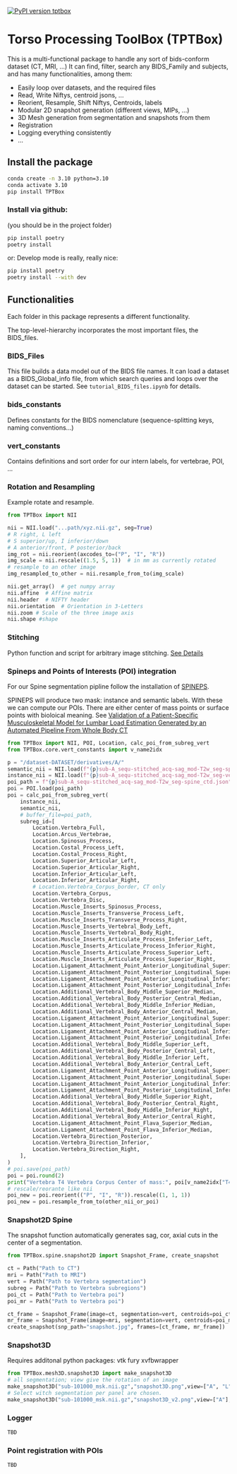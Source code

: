 [![PyPI version tptbox](https://badge.fury.io/py/tptbox.svg)](https://pypi.python.org/pypi/tptbox/)

# Torso Processing ToolBox (TPTBox)

This is a multi-functional package to handle any sort of bids-conform dataset (CT, MRI, ...)
It can find, filter, search any BIDS_Family and subjects, and has many functionalities, among them:
- Easily loop over datasets, and the required files
- Read, Write Niftys, centroid jsons, ...
- Reorient, Resample, Shift Niftys, Centroids, labels
- Modular 2D snapshot generation (different views, MIPs, ...)
- 3D Mesh generation from segmentation and snapshots from them
- Registration
- Logging everything consistently
- ...

## Install the package
```bash
conda create -n 3.10 python=3.10 
conda activate 3.10
pip install TPTBox
```
### Install via github:
(you should be in the project folder)
```bash
pip install poetry
poetry install
```
or:
Develop mode is really, really nice:
```bash
pip install poetry
poetry install --with dev 
```

## Functionalities

Each folder in this package represents a different functionality.

The top-level-hierarchy incorporates the most important files, the BIDS_files.

### BIDS_Files

This file builds a data model out of the BIDS file names.
It can load a dataset as a BIDS_Global_info file, from which search queries and loops over the dataset can be started.
See ```tutorial_BIDS_files.ipynb``` for details.

### bids_constants
Defines constants for the BIDS nomenclature (sequence-splitting keys, naming conventions...)

### vert_constants

Contains definitions and sort order for our intern labels, for vertebrae, POI, ...

### Rotation and Resampling

Example rotate and resample.

```python
from TPTBox import NII

nii = NII.load("...path/xyz.nii.gz", seg=True)
# R right, L left
# S superior/up, I inferior/down
# A anterior/front, P posterior/back
img_rot = nii.reorient(axcodes_to=("P", "I", "R"))
img_scale = nii.rescale((1.5, 5, 1))  # in mm as currently rotated
# resample to an other image
img_resampled_to_other = nii.resample_from_to(img_scale)

nii.get_array()  # get numpy array
nii.affine  # Affine matrix
nii.header  # NIFTY header
nii.orientation  # Orientation in 3-Letters
nii.zoom # Scale of the three image axis
nii.shape #shape
```
### Stitching
Python function and script for arbitrary image stitching. [See Details](TPTBox/stitching/)
### Spineps and Points of Interests (POI) integration
For our Spine segmentation pipline follow the installation of [SPINEPS](https://github.com/Hendrik-code/spineps).

SPINEPS will produce two mask: instance and semantic labels. With these we can compute our POIs. There are either center of mass points or surface points with bioloical meaning. See [Validation of a Patient-Specific Musculoskeletal Model for Lumbar Load Estimation Generated by an Automated Pipeline From Whole Body CT](https://pubmed.ncbi.nlm.nih.gov/35898642/)
```python
from TPTBox import NII, POI, Location, calc_poi_from_subreg_vert
from TPTBox.core.vert_constants import v_name2idx

p = "/dataset-DATASET/derivatives/A/"
semantic_nii = NII.load(f"{p}sub-A_sequ-stitched_acq-sag_mod-T2w_seg-spine_msk.nii.gz", seg=True)
instance_nii = NII.load(f"{p}sub-A_sequ-stitched_acq-sag_mod-T2w_seg-vert_msk.nii.gz", seg=True)
poi_path = f"{p}sub-A_sequ-stitched_acq-sag_mod-T2w_seg-spine_ctd.json"
poi = POI.load(poi_path)
poi = calc_poi_from_subreg_vert(
    instance_nii,
    semantic_nii,
    # buffer_file=poi_path,
    subreg_id=[
        Location.Vertebra_Full,
        Location.Arcus_Vertebrae,
        Location.Spinosus_Process,
        Location.Costal_Process_Left,
        Location.Costal_Process_Right,
        Location.Superior_Articular_Left,
        Location.Superior_Articular_Right,
        Location.Inferior_Articular_Left,
        Location.Inferior_Articular_Right,
        # Location.Vertebra_Corpus_border, CT only
        Location.Vertebra_Corpus,
        Location.Vertebra_Disc,
        Location.Muscle_Inserts_Spinosus_Process,
        Location.Muscle_Inserts_Transverse_Process_Left,
        Location.Muscle_Inserts_Transverse_Process_Right,
        Location.Muscle_Inserts_Vertebral_Body_Left,
        Location.Muscle_Inserts_Vertebral_Body_Right,
        Location.Muscle_Inserts_Articulate_Process_Inferior_Left,
        Location.Muscle_Inserts_Articulate_Process_Inferior_Right,
        Location.Muscle_Inserts_Articulate_Process_Superior_Left,
        Location.Muscle_Inserts_Articulate_Process_Superior_Right,
        Location.Ligament_Attachment_Point_Anterior_Longitudinal_Superior_Median,
        Location.Ligament_Attachment_Point_Posterior_Longitudinal_Superior_Median,
        Location.Ligament_Attachment_Point_Anterior_Longitudinal_Inferior_Median,
        Location.Ligament_Attachment_Point_Posterior_Longitudinal_Inferior_Median,
        Location.Additional_Vertebral_Body_Middle_Superior_Median,
        Location.Additional_Vertebral_Body_Posterior_Central_Median,
        Location.Additional_Vertebral_Body_Middle_Inferior_Median,
        Location.Additional_Vertebral_Body_Anterior_Central_Median,
        Location.Ligament_Attachment_Point_Anterior_Longitudinal_Superior_Left,
        Location.Ligament_Attachment_Point_Posterior_Longitudinal_Superior_Left,
        Location.Ligament_Attachment_Point_Anterior_Longitudinal_Inferior_Left,
        Location.Ligament_Attachment_Point_Posterior_Longitudinal_Inferior_Left,
        Location.Additional_Vertebral_Body_Middle_Superior_Left,
        Location.Additional_Vertebral_Body_Posterior_Central_Left,
        Location.Additional_Vertebral_Body_Middle_Inferior_Left,
        Location.Additional_Vertebral_Body_Anterior_Central_Left,
        Location.Ligament_Attachment_Point_Anterior_Longitudinal_Superior_Right,
        Location.Ligament_Attachment_Point_Posterior_Longitudinal_Superior_Right,
        Location.Ligament_Attachment_Point_Anterior_Longitudinal_Inferior_Right,
        Location.Ligament_Attachment_Point_Posterior_Longitudinal_Inferior_Right,
        Location.Additional_Vertebral_Body_Middle_Superior_Right,
        Location.Additional_Vertebral_Body_Posterior_Central_Right,
        Location.Additional_Vertebral_Body_Middle_Inferior_Right,
        Location.Additional_Vertebral_Body_Anterior_Central_Right,
        Location.Ligament_Attachment_Point_Flava_Superior_Median,
        Location.Ligament_Attachment_Point_Flava_Inferior_Median,
        Location.Vertebra_Direction_Posterior,
        Location.Vertebra_Direction_Inferior,
        Location.Vertebra_Direction_Right,
    ],
)
# poi.save(poi_path)
poi = poi.round(2)
print("Vertebra T4 Vertebra Corpus Center of mass:", poi[v_name2idx["T4"], Location.Vertebra_Corpus])
# rescale/reorante like nii
poi_new = poi.reorient(("P", "I", "R")).rescale((1, 1, 1))
poi_new = poi.resample_from_to(other_nii_or_poi)

```


### Snapshot2D Spine

The snapshot function automatically generates sag, cor, axial cuts in the center of a segmentation.

```python
from TPTBox.spine.snapshot2D import Snapshot_Frame, create_snapshot

ct = Path("Path to CT")
mri = Path("Path to MRI")
vert = Path("Path to Vertebra segmentation")
subreg = Path("Path to Vertebra subregions")
poi_ct = Path("Path to Vertebra poi")
poi_mr = Path("Path to Vertebra poi")

ct_frame = Snapshot_Frame(image=ct, segmentation=vert, centroids=poi_ct, mode="CT", coronal=True, axial=True)
mr_frame = Snapshot_Frame(image=mri, segmentation=vert, centroids=poi_mr, mode="MRI", coronal=True, axial=True)
create_snapshot(snp_path="snapshot.jpg", frames=[ct_frame, mr_frame])
```


### Snapshot3D

Requires additonal python packages: vtk fury xvfbwrapper

```python
from TPTBox.mesh3D.snapshot3D import make_snapshot3D
# all segmentation; view give the rotation of an image
make_snapshot3D("sub-101000_msk.nii.gz","snapshot3D.png",view=["A", "L", "P", "R"]) 
# Select witch segmentation per panel are chosen.
make_snapshot3D("sub-101000_msk.nii.gz","snapshot3D_v2.png",view=["A"], ids_list=[[1,2],[3]]) 
```

### Logger

```python
TBD
```

### Point registration with POIs
```python
TBD
```
